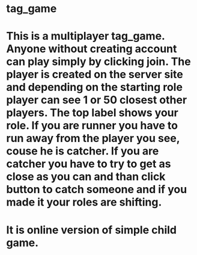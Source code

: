 # tag_game
# This is a multiplayer tag_game. Anyone without creating account can play simply by clicking join. The player is created on the server site and depending on the starting role player can see 1 or 50 closest other players. The top label shows your role. If you are runner you have to run away from the player you see, couse he is catcher. If you are catcher you have to try to get as close as you can and than click button to catch someone and if you made it your roles are shifting.
# It is online version of simple child game.

